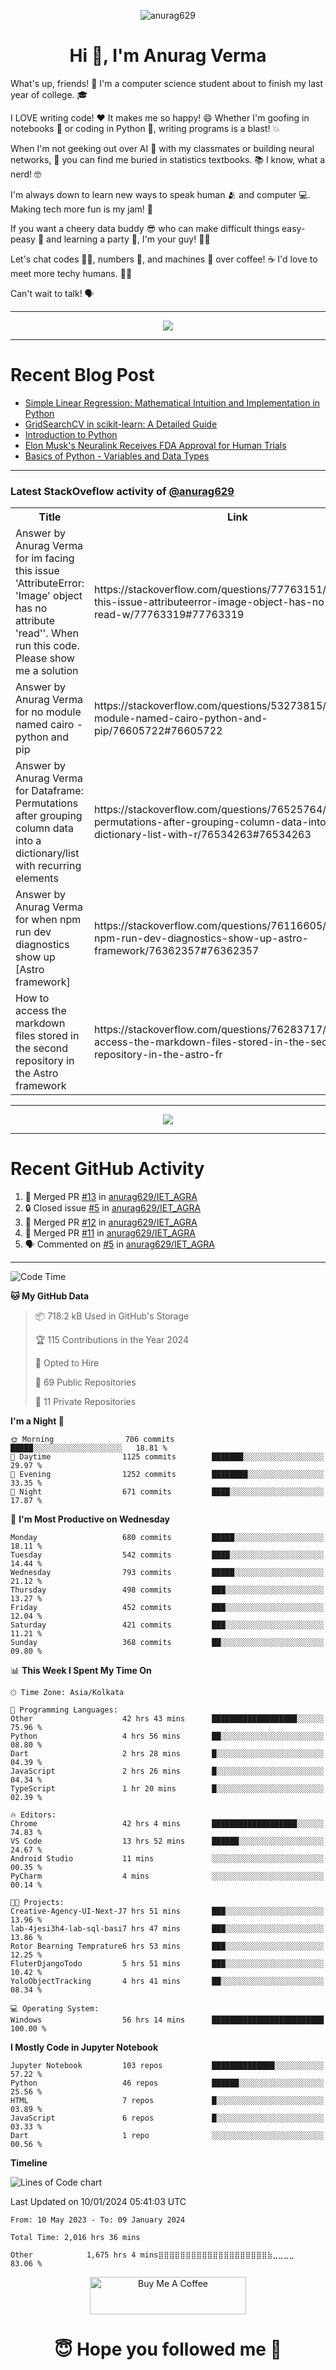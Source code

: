 

<p align="center"> <img src="https://komarev.com/ghpvc/?username=anurag629&label=Profile%20views&color=0e75b6&style=flat" alt="anurag629" /> </p>

<h1 align="center">Hi 👋, I'm Anurag Verma</h1>

What's up, friends! 👋 I'm a computer science student about to finish my last year of college. 🎓

I LOVE writing code! ❤️ It makes me so happy! 😄 Whether I'm goofing in notebooks 📓 or coding in Python 🐍, writing programs is a blast! 💥

When I'm not geeking out over AI 🤖 with my classmates or building neural networks, 🧠 you can find me buried in statistics textbooks. 📚 I know, what a nerd! 🤓

I'm always down to learn new ways to speak human 🫂 and computer 💻. Making tech more fun is my jam! 🍇

If you want a cheery data buddy 😎 who can make difficult things easy-peasy 🥝 and learning a party 🎉, I'm your guy! 🙋‍♂️

Let's chat codes 👨‍💻, numbers 🧮, and machines 🤖 over coffee! ☕ I'd love to meet more techy humans. 💁‍♂️

Can't wait to talk! 🗣️

---

<p align="center">
  <img src="https://spotify-github-profile.vercel.app/api/view.svg?uid=mwvywke3fo2gajpenodnmobfh&cover_image=true&theme=default&show_offline=false&background_color=121212&interchange=false&bar_color=53b14f&bar_color_cover=true">
</p>

---

# Recent Blog Post

<!-- BLOG-POST-LIST:START -->
- [Simple Linear Regression: Mathematical Intuition and Implementation in Python](https://codercops.tech/blog/machine-learning-algorithms/simple-linear-regression-mathematical-intuation)
- [GridSearchCV in scikit-learn: A Detailed Guide](https://codercops.tech/blog/gridsearchcv-in-scikit-learn-a-detailed-guide)
- [Introduction to Python](https://codercops.tech/blog/python-tutorial/introduction-to-python)
- [Elon Musk&#39;s Neuralink Receives FDA Approval for Human Trials](https://codercops.tech/blog/elon-musks-neuralink-receives-fda-approval-for-human-trials)
- [Basics of Python - Variables and Data Types](https://codercops.tech/blog/python-basics-of-python-variables-and-data-types)
<!-- BLOG-POST-LIST:END -->

---

### Latest StackOveflow activity of [@anurag629](https://github.com/anurag629)
<table>
  <tr><th>Title</th><th>Link</th></tr>
  <!-- STACKOVERFLOW:START --><tr><td>Answer by Anurag Verma for im facing this issue &#39;AttributeError: &#39;Image&#39; object has no attribute &#39;read&#39;&#39;. When run this code. Please show me a solution</td><td>https://stackoverflow.com/questions/77763151/im-facing-this-issue-attributeerror-image-object-has-no-attribute-read-w/77763319#77763319</td></tr><tr><td>Answer by Anurag Verma for no module named cairo - python and pip</td><td>https://stackoverflow.com/questions/53273815/no-module-named-cairo-python-and-pip/76605722#76605722</td></tr><tr><td>Answer by Anurag Verma for Dataframe: Permutations after grouping column data into a dictionary/list with recurring elements</td><td>https://stackoverflow.com/questions/76525764/dataframe-permutations-after-grouping-column-data-into-a-dictionary-list-with-r/76534263#76534263</td></tr><tr><td>Answer by Anurag Verma for when npm run dev diagnostics show up [Astro framework]</td><td>https://stackoverflow.com/questions/76116605/when-npm-run-dev-diagnostics-show-up-astro-framework/76362357#76362357</td></tr><tr><td>How to access the markdown files stored in the second repository in the Astro framework</td><td>https://stackoverflow.com/questions/76283717/how-to-access-the-markdown-files-stored-in-the-second-repository-in-the-astro-fr</td></tr><!-- STACKOVERFLOW:END -->
</table>

---

<p align="center">
  <img alig src="https://github-profile-trophy.vercel.app/?username=anurag629&theme=onedark&column=-1" />
</p>

---

# Recent GitHub Activity
<!--START_SECTION:activity-->
1. 🎉 Merged PR [#13](https://github.com/anurag629/IET_AGRA/pull/13) in [anurag629/IET_AGRA](https://github.com/anurag629/IET_AGRA)
2. 🔒 Closed issue [#5](https://github.com/anurag629/IET_AGRA/issues/5) in [anurag629/IET_AGRA](https://github.com/anurag629/IET_AGRA)
3. 🎉 Merged PR [#12](https://github.com/anurag629/IET_AGRA/pull/12) in [anurag629/IET_AGRA](https://github.com/anurag629/IET_AGRA)
4. 🎉 Merged PR [#11](https://github.com/anurag629/IET_AGRA/pull/11) in [anurag629/IET_AGRA](https://github.com/anurag629/IET_AGRA)
5. 🗣 Commented on [#5](https://github.com/anurag629/IET_AGRA/issues/5#issuecomment-1854540580) in [anurag629/IET_AGRA](https://github.com/anurag629/IET_AGRA)
<!--END_SECTION:activity-->

---

<!--START_SECTION:waka-->
![Code Time](http://img.shields.io/badge/Code%20Time-2%2C020%20hrs%2049%20mins-blue)

**🐱 My GitHub Data** 

> 📦 718.2 kB Used in GitHub's Storage 
 > 
> 🏆 115 Contributions in the Year 2024
 > 
> 💼 Opted to Hire
 > 
> 📜 69 Public Repositories 
 > 
> 🔑 11 Private Repositories 
 > 
**I'm a Night 🦉** 

```text
🌞 Morning                706 commits         █████░░░░░░░░░░░░░░░░░░░░   18.81 % 
🌆 Daytime                1125 commits        ███████░░░░░░░░░░░░░░░░░░   29.97 % 
🌃 Evening                1252 commits        ████████░░░░░░░░░░░░░░░░░   33.35 % 
🌙 Night                  671 commits         ████░░░░░░░░░░░░░░░░░░░░░   17.87 % 
```
📅 **I'm Most Productive on Wednesday** 

```text
Monday                   680 commits         █████░░░░░░░░░░░░░░░░░░░░   18.11 % 
Tuesday                  542 commits         ████░░░░░░░░░░░░░░░░░░░░░   14.44 % 
Wednesday                793 commits         █████░░░░░░░░░░░░░░░░░░░░   21.12 % 
Thursday                 498 commits         ███░░░░░░░░░░░░░░░░░░░░░░   13.27 % 
Friday                   452 commits         ███░░░░░░░░░░░░░░░░░░░░░░   12.04 % 
Saturday                 421 commits         ███░░░░░░░░░░░░░░░░░░░░░░   11.21 % 
Sunday                   368 commits         ██░░░░░░░░░░░░░░░░░░░░░░░   09.80 % 
```


📊 **This Week I Spent My Time On** 

```text
🕑︎ Time Zone: Asia/Kolkata

💬 Programming Languages: 
Other                    42 hrs 43 mins      ███████████████████░░░░░░   75.96 % 
Python                   4 hrs 56 mins       ██░░░░░░░░░░░░░░░░░░░░░░░   08.80 % 
Dart                     2 hrs 28 mins       █░░░░░░░░░░░░░░░░░░░░░░░░   04.39 % 
JavaScript               2 hrs 26 mins       █░░░░░░░░░░░░░░░░░░░░░░░░   04.34 % 
TypeScript               1 hr 20 mins        █░░░░░░░░░░░░░░░░░░░░░░░░   02.39 % 

🔥 Editors: 
Chrome                   42 hrs 4 mins       ███████████████████░░░░░░   74.83 % 
VS Code                  13 hrs 52 mins      ██████░░░░░░░░░░░░░░░░░░░   24.67 % 
Android Studio           11 mins             ░░░░░░░░░░░░░░░░░░░░░░░░░   00.35 % 
PyCharm                  4 mins              ░░░░░░░░░░░░░░░░░░░░░░░░░   00.14 % 

🐱‍💻 Projects: 
Creative-Agency-UI-Next-J7 hrs 51 mins       ███░░░░░░░░░░░░░░░░░░░░░░   13.96 % 
lab-4jesi3h4-lab-sql-basi7 hrs 47 mins       ███░░░░░░░░░░░░░░░░░░░░░░   13.86 % 
Rotor Bearning Temprature6 hrs 53 mins       ███░░░░░░░░░░░░░░░░░░░░░░   12.25 % 
FluterDjangoTodo         5 hrs 51 mins       ███░░░░░░░░░░░░░░░░░░░░░░   10.42 % 
YoloObjectTracking       4 hrs 41 mins       ██░░░░░░░░░░░░░░░░░░░░░░░   08.34 % 

💻 Operating System: 
Windows                  56 hrs 14 mins      █████████████████████████   100.00 % 
```

**I Mostly Code in Jupyter Notebook** 

```text
Jupyter Notebook         103 repos           ██████████████░░░░░░░░░░░   57.22 % 
Python                   46 repos            ██████░░░░░░░░░░░░░░░░░░░   25.56 % 
HTML                     7 repos             █░░░░░░░░░░░░░░░░░░░░░░░░   03.89 % 
JavaScript               6 repos             █░░░░░░░░░░░░░░░░░░░░░░░░   03.33 % 
Dart                     1 repo              ░░░░░░░░░░░░░░░░░░░░░░░░░   00.56 % 
```



**Timeline**

![Lines of Code chart](https://raw.githubusercontent.com/anurag629/anurag629/main/assets/bar_graph.png)


 Last Updated on 10/01/2024 05:41:03 UTC
<!--END_SECTION:waka-->

<!--START_SECTION:waka-simple-->

```text
From: 10 May 2023 - To: 09 January 2024

Total Time: 2,016 hrs 36 mins

Other            1,675 hrs 4 mins⣿⣿⣿⣿⣿⣿⣿⣿⣿⣿⣿⣿⣿⣿⣿⣿⣿⣿⣿⣿⣷⣀⣀⣀⣀   83.06 %
```

<!--END_SECTION:waka-simple-->

<p align="center"> 
<a href="https://www.buymeacoffee.com/anurag629" target="_blank"><img src="https://cdn.buymeacoffee.com/buttons/default-orange.png" alt="Buy Me A Coffee" height="60" width="250"></a>
</p>


<h1 align="center"> 😇 Hope you followed me 🥰  </h1>
